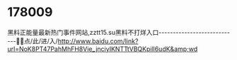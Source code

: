 # 178009
黑料正能量最新热门事件网站,zztt15.su黑料不打烊入口----------------------------🏯🏯点/此/进/入/http://www.baidu.com/link?url=NoK8PT47PahMhFH8Vie_jnciyIKNTTtVBQKpill6udK&amp;wd
